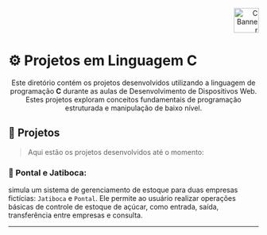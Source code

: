 <p align="right">
<img src="https://upload.wikimedia.org/wikipedia/commons/thumb/1/18/C_Programming_Language.svg/1200px-C_Programming_Language.svg.png" alt="C Banner" width="50">
</p>

<h1>⚙️ Projetos em Linguagem C</h1>

<p align="center">
Este diretório contém os projetos desenvolvidos utilizando a linguagem de programação <b>C</b> durante as aulas de Desenvolvimento de Dispositivos Web. Estes projetos exploram conceitos fundamentais de programação estruturada e manipulação de baixo nível.
</p>

## 📂 Projetos
>Aqui estão os projetos desenvolvidos até o momento:

### 📱 Pontal e Jatiboca:

simula um sistema de gerenciamento de estoque para duas empresas fictícias: `Jatiboca` e `Pontal`. Ele permite ao usuário realizar operações básicas de controle de estoque de açúcar, como entrada, saída, transferência entre empresas e consulta.

----

